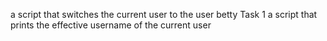 a script that switches the current user to the user betty
Task 1 a script that prints the effective username of the current user
